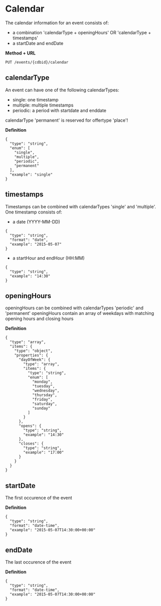 ---
---

# Calendar

The calendar information for an event consists of:
- a combination 'calendarType + openingHours' OR 'calendarType + timestamps'
- a startDate and endDate

**Method + URL**

```
PUT /events/{cdbid}/calendar
```

## calendarType

An event can have one of the following calendarTypes:
- single: one timestamp
- multiple: multiple timestamps
- periodic: a period with startdate and enddate

calendarType 'permanent' is reserved for offertype 'place'!

**Definition**

```
{
  "type": "string",
  "enum": [
    "single",
    "multiple",
    "periodic",
    "permanent"
  ],
  "example": "single"
}
```

## timestamps

Timestamps can be combined with calendarTypes 'single' and 'multiple'.
One timestamp consists of:

- a date (YYYY-MM-DD)

```
{
  "type": "string",
  "format": "date",
  "example": "2015-05-07"
}
```

- a startHour and endHour (HH:MM)

```
{
  "type": "string",
  "example": "14:30"
}
```

## openingHours

openingHours can be combined with calendarTypes 'periodic' and 'permanent'
openingHours contain an array of weekdays with matching opening hours and closing hours

**Definition**
```
{
  "type": "array",
  "items": {
    "type": "object",
    "properties": {
      "dayOfWeek": {
        "type": "array",
        "items": {
          "type": "string",
          "enum": [
            "monday",
            "tuesday",
            "wednesday",
            "thursday",
            "friday",
            "saturday",
            "sunday"
          ]
        } 
      },
      "opens": {
        "type": "string",
        "example": "14:30"
      },
      "closes": {
        "type": "string",
        "example": "17:00"
      }
    }
  }
}
```

## startDate

The first occurence of the event

**Definition**
```
{
  "type": "string",
  "format": "date-time",
  "example": "2015-05-07T14:30:00+00:00"
}
```

## endDate

The last occurence of the event

**Definition**
```
{
  "type": "string",
  "format": "date-time",
  "example": "2015-05-07T14:30:00+00:00"
}
```